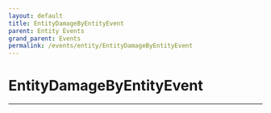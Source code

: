 ```yaml
---
layout: default
title: EntityDamageByEntityEvent
parent: Entity Events
grand_parent: Events
permalink: /events/entity/EntityDamageByEntityEvent
---
```


# EntityDamageByEntityEvent

---
